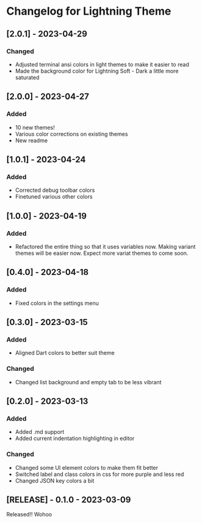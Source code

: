 # Changelog for Lightning Theme

## [2.0.1] - 2023-04-29

### Changed

- Adjusted terminal ansi colors in light themes to make it easier to read
- Made the background color for Lightning Soft - Dark a little more saturated

## [2.0.0] - 2023-04-27

### Added

- 10 new themes!
- Various color corrections on existing themes
- New readme

## [1.0.1] - 2023-04-24

### Added

- Corrected debug toolbar colors
- Finetuned various other colors

## [1.0.0] - 2023-04-19

### Added

- Refactored the entire thing so that it uses variables now. Making variant themes will be easier now. Expect more variat themes to come soon.

## [0.4.0] - 2023-04-18

### Added

- Fixed colors in the settings menu

## [0.3.0] - 2023-03-15

### Added

- Aligned Dart colors to better suit theme

### Changed

- Changed list background and empty tab to be less vibrant

## [0.2.0] - 2023-03-13

### Added

- Added .md support
- Added current indentation highlighting in editor

### Changed

- Changed some UI element colors to make them fit better
- Switched label and class colors in css for more purple and less red
- Changed JSON key colors a bit

## [RELEASE] - 0.1.0 - 2023-03-09

Released!! Wohoo
